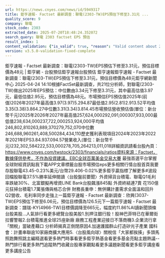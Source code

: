 ```yaml
---
url: https://news.cnyes.com/news/id/5949317
title: 鉅亨速報- Factset 最新調查：聯電(2303-TW)EPS預估下修至3.31元 ...
quality_score: 9
company: 聯電
stock_code: 2303
extracted_date: 2025-07-20T18:48:24.352072
search_query: 聯電 2303 factset EPS 預估
result_index: 1
content_validation: {"is_valid": true, "reason": "Valid content about 2303"}
version: v3.5.0-validation-fixed-complete
---
```


鉅亨速報 - Factset 最新調查：聯電(2303-TW)EPS預估下修至3.31元，預估目標價為48元 | 鉅亨網 - 台股預估‌‌鉅亨速報台股預估 鉅亨速報鉅亨速報 - Factset 最新調查：聯電(2303-TW)EPS預估下修至3.31元，預估目標價為48元鉅亨網新聞中心 2025-04-24 14:10‌根據FactSet最新調查，共21位分析師，對聯電(2303-TW)做出2025年EPS預估：中位數由3.34元下修至3.31元，其中最高估值3.97元，最低估值2.95元，預估目標價為48元。市場預估EPS預估值2025年(前值)2026年2027年最高值3.97(3.97)5.294.87最低值2.95(2.81)2.913.52平均值3.35(3.38)3.864.27中位數3.31(3.34)3.814.45市場預估營收‌預估值(單位：新台幣千元)2025年2026年2027年最高值257,624,000292,091,000307,933,000最低值238,634,000237,722,000253,924,000平均值246,802,810263,889,370279,752,070中位數246,688,960261,408,500284,434,110歷史獲利表現項目2024年2023年2022年2021年EPS3.84.937.094.57營業收入(單位：新台幣千元)232,302,584222,533,000278,705,264213,011,018詳細資訊請看台股內頁：https://www.cnyes.com/twstock/2303/financials/ratios資料來源：Factset，數據僅供參考，不作為投資建議。EBC全球百萬美金交易大賽 最強首選平台掌握全球財經資訊點我下載APP文章標籤台股市場預估eps更多相關行情台股首頁我要存股聯電43.45-0.23%美元/台幣29.406-0.02%更多鉅亨贏指標了解更多#波段回檔股聯電37.5%勝率延伸閱讀〈台股盤前要聞〉外資掃貨台積電、聯電Q1毛利率跌破30%、北富銀擬再增資LINE Bank台股飆漲845點 外資終結連7賣 花150億元狂掃台積電1.7萬張傳與格芯合併 財務長重申：無併購計畫需求全面溫和回升 Q2營收、毛利率同步走強‌上一篇鉅亨速報 - Factset 最新調查：欣興(3037-TW)EPS預估下修至6.06元，預估目標價為126.5元下一篇鉅亨速報 - Factset 最新調查：譜瑞-KY(4966-TW)目標價調降至665元，幅度約11.86%‌‌AI讀新聞頭條台股美股...人氣排行看更多總覽台股美股1.別押注銀行股！股神巴菲特已在華爾街拉響警報2.台積電推進全球25座新廠 廠務工程產業迎接日不落商機3.企業流行拿「關稅」當破產藉口 分析師揭真正倒閉原因4.加速護國群山打造矽光子產業 國科會：計畫串聯逾10家廠商擴大應用5.〈台股風向球〉關稅信「大家都挨揍」多頭馬照跑舞照跳‌主編精選看更多‌熱門時事看更多‌‌‌‌‌‌‌‌‌‌‌‌‌‌‌‌‌鉅亨熱基金看更多基金亮點主題熱議‌‌‌‌--‌‌‌‌熱門排行看更多熱門追蹤熱門收藏‌‌‌‌‌‌‌‌‌台股專家觀點看更多議題新聞看更多鉅亨講座看更多講座公告‌‌‌‌‌‌‌‌